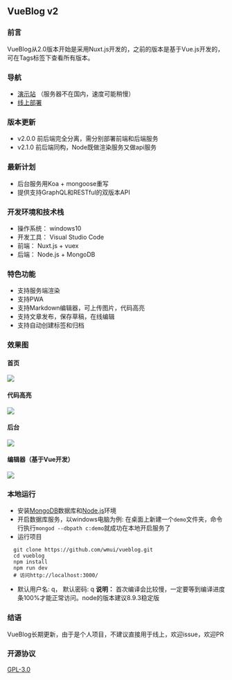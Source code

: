## VueBlog v2
### 前言
VueBlog从2.0版本开始是采用Nuxt.js开发的，之前的版本是基于Vue.js开发的，可在Tags标签下查看所有版本。  

### 导航
- [演示站](http://vueblog.86886.wang) （服务器不在国内，速度可能稍慢）
- [线上部署](https://github.com/wmui/web-deploy)

### 版本更新
- v2.0.0  前后端完全分离，需分别部署前端和后端服务
- v2.1.0  前后端同构，Node既做渲染服务又做api服务

### 最新计划
- 后台服务用Koa + mongoose重写  
- 提供支持GraphQL和RESTful的双版本API

### 开发环境和技术栈
- 操作系统： windows10
- 开发工具： Visual Studio Code
- 前端： Nuxt.js + vuex
- 后端： Node.js + MongoDB

### 特色功能
- 支持服务端渲染
- 支持PWA
- 支持Markdown编辑器，可上传图片，代码高亮
- 支持文章发布，保存草稿，在线编辑
- 支持自动创建标签和归档

### 效果图
#### 首页
![](https://github.com/wmui/vueblog/raw/master/example/index.png)  
#### 代码高亮
![](https://github.com/wmui/vueblog/raw/master/example/code.png)  
#### 后台
![](https://github.com/wmui/vueblog/raw/master/example/list.png)  
#### 编辑器（基于Vue开发）
![](https://github.com/wmui/vueblog/raw/master/example/editor.png)  

### 本地运行
- 安装[MongoDB](https://www.mongodb.com/download-center?jmp=nav#community)数据库和[Node.js](https://nodejs.org/en/)环境
- 开启数据库服务，以windows电脑为例: 在桌面上新建一个`demo`文件夹，命令行执行`mongod --dbpath c:demo`就成功在本地开启服务了
- 运行项目
```shell
  git clone https://github.com/wmui/vueblog.git
  cd vueblog
  npm install
  npm run dev
  # 访问http://localhost:3000/
```
- 默认用户名: q， 默认密码: q
**说明：** 首次编译会比较慢，一定要等到编译进度条100%才能正常访问。node的版本建议8.9.3稳定版  

### 结语
VueBlog长期更新，由于是个人项目，不建议直接用于线上，欢迎issue，欢迎PR  

### 开源协议
[GPL-3.0](https://choosealicense.com/licenses/gpl-3.0/)  
